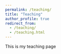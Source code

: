 ```yaml
---
permalink: /teaching/
title: "Teaching"
author_profile: true
redirect_from:
  - /teaching/
  - /teaching.html
---
```


This is my teaching page
